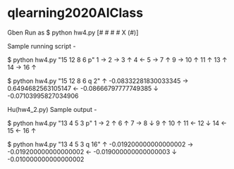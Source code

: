 # qlearning2020AIClass

Gben
Run as $ python hw4.py [# # # # X (#)]

Sample running script -

$ python hw4.py "15 12 8 6 p" 
1 →
2 →
3 ↑
4 ←
5 →
7 ↑
9 →
10 ↑
11 ↑
13 ↑
14 →
16 ↑

$ python hw4.py "15 12 8 6 q 2" 
↑ -0.08332281830033345
→ 0.6494682563105147
← -0.08666797777749385
↓ -0.07103995827034906

Hu(hw4_2.py)
Sample output -

$ python hw4.py "13 4 5 3 p" 
1 →
2 ↑
6 ↑
7 →
8 ↓
9 ↑
10 ↑
11 ←
12 ↓
14 ←
15 ←
16 ↑

$ python hw4.py "13 4 5 3 q 16" 
↑ -0.019200000000000002
→ -0.019200000000000002
← -0.019000000000000003
↓ -0.010000000000000002
